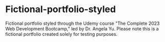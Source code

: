 # Fictional-portfolio-styled
Fictional portfolio styled through the Udemy course "The Complete 2023 Web Development Bootcamp," led by Dr. Angela Yu. Please note this is a fictional portfolio created solely for testing purposes.
